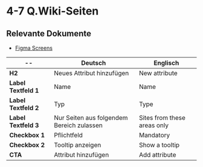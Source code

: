 # 4-7 Q.Wiki-Seiten

## Relevante Dokumente

* [Figma Screens](https://www.figma.com/file/ObpEGoczbPSUsnoH7aPFLbdy/Workflow-Generator-Screens?node-id=455%3A9629)

-- | Deutsch | Englisch
--- | --- | ---
**H2** | Neues Attribut hinzufügen | New attribute
**Label Textfeld 1** | Name | Name
**Label Textfeld 2** | Typ | Type
**Label Textfeld 3** | Nur Seiten aus folgendem Bereich zulassen | Sites from these areas only
**Checkbox 1** | Pflichtfeld | Mandatory
**Checkbox 2** | Tooltip anzeigen | Show a tooltip
**CTA** | Attribut hinzufügen | Add attribute